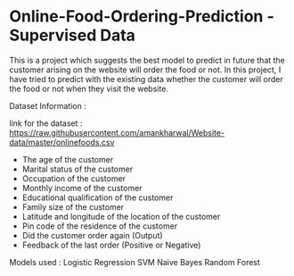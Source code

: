 # Online-Food-Ordering-Prediction - Supervised Data
This is a project which suggests the best model to predict in future that the customer arising on the website will order the food or not.
In this project, I have tried to predict with the existing data whether the customer will order the food or not when they visit the website. 

Dataset Information :

link for the dataset : https://raw.githubusercontent.com/amankharwal/Website-data/master/onlinefoods.csv
* The age of the customer
* Marital status of the customer
* Occupation of the customer
* Monthly income of the customer
* Educational qualification of the customer
* Family size of the customer
* Latitude and longitude of the location of the customer
* Pin code of the residence of the customer
* Did the customer order again (Output)
* Feedback of the last order (Positive or Negative)

Models used : 
Logistic Regression
SVM
Naive Bayes
Random Forest
